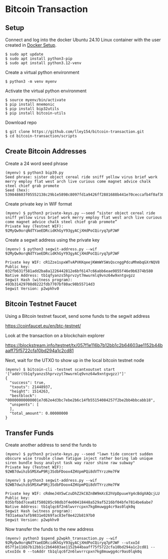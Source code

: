 # Bitcoin Transaction
## Setup
Connect and log into the docker Ubuntu 24.10 Linux container with the user created in [Docker Setup](https://github.com/lley154/docker-setup).

```
$ sudo apt update
$ sudo apt install python3-pip
$ sudo apt install python3.12-venv
```
Create a virtual python environment
```
$ python3 -m venv myenv
```
Activate the virtual python environment
```
$ source myenv/bin/activate
$ pip install mnemonic
$ pip install bip32utils
$ pip install bitcoin-utils

```
Download repo
```
$ git clone https://github.com/lley154/bitcoin-transaction.git 
$ cd bitcoin-transaction/scripts
```
## Create Bitcoin Addresses
Create a 24 word seed phrase
```
(myenv) $ python3 bip39.py 
Seed phrase: sister object cereal ride sniff yellow virus brief work merry employ flat west arch live curious come magnet advice chalk steel chief grab promote
Seed (hex): 539848603f05552138c29b1e5898c8097fd1a9426ff2881688b441e70ceccafb4f0af306612e7811ea42a15bd80dfde9f90bba40d4692fa5f974cbc00be01e93
```
Create private key in WIF format
```
(myenv) $ python3 private-keys.py –-seed “sister object cereal ride sniff yellow virus brief work merry employ flat west arch live curious come magnet advice chalk steel chief grab promote”
Private key (Testnet WIF): 92MyQw9orqNdTYaeEDRcidKhGyY93gyACjXHdPoCQiryq7pPJWF
```
Create a segwit address using the private key
```
(myenv) $ python3 segwit-address.py --wif 92MyQw9orqNdTYaeEDRcidKhGyY93gyACjXHdPoCQiryq7pPJWF

Private key WIF: cR1Zze1spxWTvAPVKKqeejKWmWYSWsQscnggPdcuMhmbqGXrNQV8
Public key: 032fb631f581add2ba8a1226442812e6bf6147c66abb6eae9855f46e9b6374b580
Native Address: tb1qfyanzs5hprvzyt7mwurmlq9vnz64w9xntgvgzz
Segwit Hash (witness program): 493b31429708d8222fdb7707bf80ac98b55714d3
Segwit Version: p2wpkhv0
```
## Bitcoin Testnet Faucet
Using a Bitcoin testnet faucet, send some funds to the segwit address

https://coinfaucet.eu/en/btc-testnet/

Look at the transaction on a blockchain explorer

https://blockstream.info/testnet/tx/057f1e116b7b12bb1c2b64603ae1152b44baaff75f5722cfa10bd294a1c2cd81

Next, wait for the UTXO to show up in the local bitcoin testnet node
```
(myenv) $ bitcoin-cli -testnet scantxoutset start '["addr(tb1qfyanzs5hprvzyt7mwurmlq9vnz64w9xntgvgzz)"]'
{
  "success": true,
  "txouts": 21448937,
  "height": 1514263,
  "bestblock": "00000000000001e7d62e4d3bc7ebe2b6c14fb55154084257f2be2bb4bbcabb18",
  "unspents": [
  ],
  "total_amount": 0.00000000
}
```
## Transfer Funds
Create another address to send the funds to
```
(myenv) $ python3 private-keys.py --seed "lawn tide concert sudden obscure wise trouble clown fatigue inject rather boring lab unique siren bundle busy analyst task way razor shine raw subway"
Private key (Testnet WIF): 92WB7dwihzbSMSXwP9Rj3SdbFDoox4ZHVpmPQi8dVTYrzzHe7FW

(myenv) $ python3 segwit-address.py --wif 92WB7dwihzbSMSXwP9Rj3SdbFDoox4ZHVpmPQi8dVTYrzzHe7FW

Private key WIF: cRdmeJ4X5wCzuDhZ2kC8Zn8W9mXcE2hVpDpuueYg4cBdgXAQcjLU
Public key: 035bfbbd7cea81f580285c98db3f4e00418448a529af5216bf04bfe7814be6abe7
Native Address: tb1qlqc6f2n6lwvrrcpxn7kg8muwgg4cr9as0lqk0q
Segwit Hash (witness program): f831a4aa7afb9831e0269fac83ef8e422b8197b0
Segwit Version: p2wpkhv0
```
Now transfer the funds to the new address
```
(myenv) python3 $spend_p2wpkh_transaction.py --wif 92MyQw9orqNdTYaeEDRcidKhGyY93gyACjXHdPoCQiryq7pPJWF --utxoId 057f1e116b7b12bb1c2b64603ae1152b44baaff75f5722cfa10bd294a1c2cd81 --utxoIdx 0 --toAddr tb1qlqc6f2n6lwvrrcpxn7kg8muwgg4cr9as0lqk0q

```




